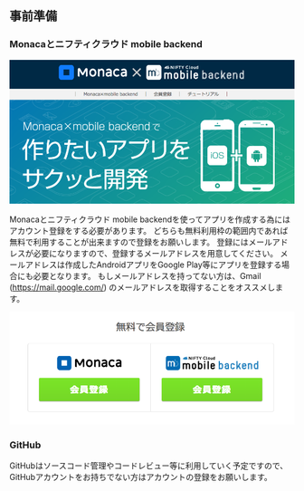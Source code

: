 事前準備
------------

### Monacaとニフティクラウド mobile backend

![](./images/2/monaca_ncmb_000.png)

Monacaとニフティクラウド mobile backendを使ってアプリを作成する為にはアカウント登録をする必要があります。
どちらも無料利用枠の範囲内であれば無料で利用することが出来ますので登録をお願いします。
登録にはメールアドレスが必要になりますので、登録するメールアドレスを用意してください。
メールアドレスは作成したAndroidアプリをGoogle Play等にアプリを登録する場合にも必要となります。
もしメールアドレスを持ってない方は、Gmail (<https://mail.google.com/>)
のメールアドレスを取得することをオススメします。

![](./images/2/monaca_ncmb_001.png)

### GitHub

GitHubはソースコード管理やコードレビュー等に利用していく予定ですので、GitHubアカウントをお持ちでない方はアカウントの登録をお願いします。
